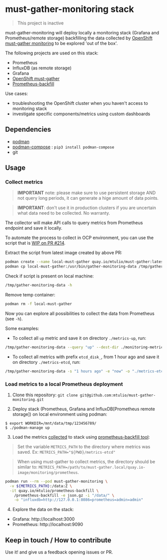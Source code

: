 # must-gather-monitoring stack

> This project is inactive

must-gather-monitoring will deploy locally a monitoring stack (Grafana and Prometheus/remote storage) backfilling the data collected by [OpenShift must-gather monitoring](https://github.com/mtulio/must-gather-monitoring/tree/master/must-gather) to be explored 'out of the box'.

The following projects are used on this stack:
- Prometheus
- InfluxDB (as remote storage)
- Grafana
- [OpenShift must-gather](https://github.com/openshift/must-gather/pull/214)
- [Prometheus-backfill](https://github.com/mtulio/prometheus-backfill)

Use cases:
- troubleshooting the OpenShift cluster when you haven't access to monitoring stack
- investigate specific components/metrics using custom dashboards

## Dependencies

- [podman](https://podman.io/)
- [podman-compose](https://github.com/containers/podman-compose) : `pip3 install podman-compose`
- git

## Usage

### Collect metrics

> **IMPORTANT** note: please make sure to use persistent storage AND not query long periods, it can generate a hige amount of data points.

> **IMPORTANT**: don't use it in production clusters if you are uncertain what data need to be collected. No warranty.

The collector will make API calls to query metrics from Prometheus endpoint and save it locally.

To automate the process to collect in OCP environment, you can use the script that is [WIP on PR #214](https://github.com/openshift/must-gather/pull/214).

Extract the script from latest image created by above PR:

```bash
podman create --name local-must-gather quay.io/mtulio/must-gather:latest-pr214
podman cp local-must-gather:/usr/bin/gather-monitoring-data /tmp/gather-monitoring-data
```

Check if script is present on local machine:
```bash
/tmp/gather-monitoring-data -h
```

Remove temp container:
```bash
podman rm -f local-must-gather
```

Now you can explore all possibilities to collect the data from Prometheus (see `-h`).

Some examples:

- To collect all `up` metric and save it on directory `./metrics-up`, run:
```bash
/tmp/gather-monitoring-data --query "up" --dest-dir ./monitoring-metrics
```

- To collect all metrics with prefix `etcd_disk_`, from 1 hour ago and save it on directory `./metrics-etcd`, run:
```bash
/tmp/gather-monitoring-data -s "1 hours ago" -e "now" -o "./metrics-etcd" --query-range-prefix "etcd_disk_"
```

### Load metrics to a local Prometheus deployment

1. Clone this repository: `git clone git@github.com:mtulio/must-gather-monitoring.git`

2. Deploy stack (Prometheus, Grafana and InfluxDB[Prometheus remote storage]) on local environment using podman:

~~~
$ export WORKDIR=/mnt/data/tmp/123456789/
$ ./podman-manage up
~~~

3. Load the metrics [collected](#collect-metrics) to stack using [prometheus-backfill tool](https://github.com/mtulio/prometheus-backfill):

> Set the variable `METRICS_PATH` to the directory where metrics was saved. Ex: `METRICS_PATH="${PWD}/metrics-etcd"`

> When using must-gather to collect metrics, the directory should be similar to: `METRICS_PATH=/path/to/must-gather.local/quay.io-image/monitoring/prometheus`.

~~~bash
podman run --rm --pod must-gather-monitoring \
  -v ${METRICS_PATH}:/data:Z \
  -it quay.io/mtulio/prometheus-backfill \
    /prometheus-backfill -e json.gz -i "/data/" \
    -o "influxdb=http://127.0.0.1:8086=prometheus=admin=admin"
~~~

4. Explore the data on the stack:

- Grafana: http://localhost:3000
- Prometheus: http://localhost:9090


## Keep in touch / How to contribute

Use it! and give us a feedback opening issues or PR.
